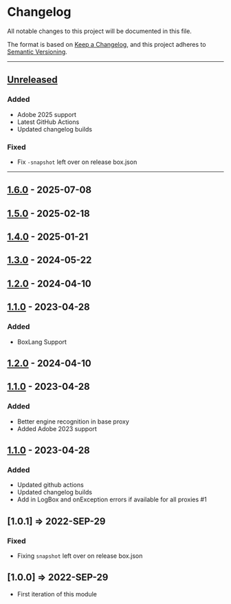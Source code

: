 # Changelog

All notable changes to this project will be documented in this file.

The format is based on [Keep a Changelog](https://keepachangelog.com/en/1.0.0/),
and this project adheres to [Semantic Versioning](https://semver.org/spec/v2.0.0.html).

* * *

## [Unreleased]

### Added

- Adobe 2025 support
- Latest GitHub Actions
- Updated changelog builds

### Fixed

- Fix `-snapshot` left over on release box.json

* * *

## [1.6.0] - 2025-07-08

## [1.5.0] - 2025-02-18

## [1.4.0] - 2025-01-21

## [1.3.0] - 2024-05-22

## [1.2.0] - 2024-04-10

## [1.1.0] - 2023-04-28

### Added

- BoxLang Support

## [1.2.0] - 2024-04-10

## [1.1.0] - 2023-04-28

### Added

- Better engine recognition in base proxy
- Added Adobe 2023 support

## [1.1.0] - 2023-04-28

### Added

- Updated github actions
- Updated changelog builds
- Add in LogBox and onException errors if available for all proxies #1

## [1.0.1] => 2022-SEP-29

### Fixed

- Fixing `snapshot` left over on release box.json

## [1.0.0] => 2022-SEP-29

- First iteration of this module

[Unreleased]: https://github.com/coldbox-modules/cbproxies/compare/v1.6.0...HEAD

[1.6.0]: https://github.com/coldbox-modules/cbproxies/compare/v1.5.0...v1.6.0

[1.5.0]: https://github.com/coldbox-modules/cbproxies/compare/v1.4.0...v1.5.0

[1.4.0]: https://github.com/coldbox-modules/cbproxies/compare/v1.3.0...v1.4.0

[1.3.0]: https://github.com/coldbox-modules/cbproxies/compare/v1.2.0...v1.3.0

[1.2.0]: https://github.com/coldbox-modules/cbproxies/compare/v1.1.0...v1.2.0

[1.1.0]: https://github.com/coldbox-modules/cbproxies/compare/cdf15f9ab43d3cc79ac41b336bfe67f75f17ae06...v1.1.0

